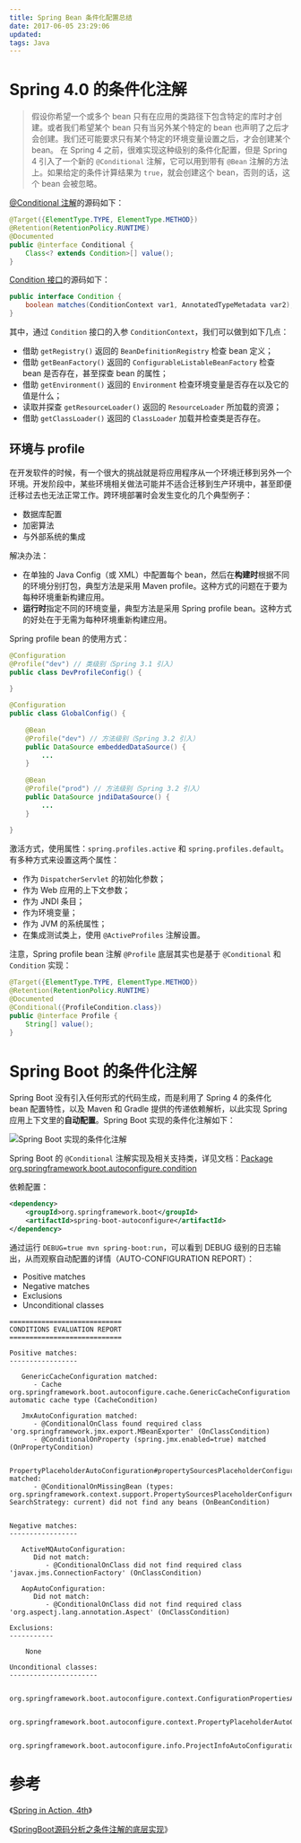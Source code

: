 ```yaml
---
title: Spring Bean 条件化配置总结
date: 2017-06-05 23:29:06
updated:
tags: Java
---
```


# Spring 4.0 的条件化注解

> 假设你希望一个或多个 bean 只有在应用的类路径下包含特定的库时才创建。或者我们希望某个 bean 只有当另外某个特定的 bean 也声明了之后才会创建。我们还可能要求只有某个特定的环境变量设置之后，才会创建某个 bean。
> 在 Spring 4 之前，很难实现这种级别的条件化配置，但是 Spring 4 引入了一个新的 `@Conditional` 注解，它可以用到带有 `@Bean` 注解的方法上。如果给定的条件计算结果为 `true`，就会创建这个 bean，否则的话，这个 bean 会被忽略。

[@Conditional 注解](https://docs.spring.io/spring-framework/docs/current/javadoc-api/org/springframework/context/annotation/Conditional.html)的源码如下：

```java
@Target({ElementType.TYPE, ElementType.METHOD})
@Retention(RetentionPolicy.RUNTIME)
@Documented
public @interface Conditional {
    Class<? extends Condition>[] value();
}
```

[Condition 接口](https://docs.spring.io/spring-framework/docs/current/javadoc-api/org/springframework/context/annotation/Condition.html)的源码如下：

```java
public interface Condition {
    boolean matches(ConditionContext var1, AnnotatedTypeMetadata var2);
}
```

其中，通过 `Condition` 接口的入参 `ConditionContext`，我们可以做到如下几点：

* 借助 `getRegistry()` 返回的 `BeanDefinitionRegistry` 检查 bean 定义；
* 借助 `getBeanFactory()` 返回的 `ConfigurableListableBeanFactory` 检查 bean 是否存在，甚至探查 bean 的属性；
* 借助 `getEnvironment()` 返回的 `Environment` 检查环境变量是否存在以及它的值是什么；
* 读取并探查 `getResourceLoader()` 返回的 `ResourceLoader` 所加载的资源；
* 借助 `getClassLoader()` 返回的 `ClassLoader` 加载并检查类是否存在。

## 环境与 profile

在开发软件的时候，有一个很大的挑战就是将应用程序从一个环境迁移到另外一个环境。开发阶段中，某些环境相关做法可能并不适合迁移到生产环境中，甚至即便迁移过去也无法正常工作。跨环境部署时会发生变化的几个典型例子：

- 数据库配置
- 加密算法
- 与外部系统的集成

解决办法：

- 在单独的 Java Config（或 XML）中配置每个 bean，然后在**构建时**根据不同的环境分别打包，典型方法是采用 Maven profile。这种方式的问题在于要为每种环境重新构建应用。
- **运行时**指定不同的环境变量，典型方法是采用 Spring profile bean。这种方式的好处在于无需为每种环境重新构建应用。

Spring profile bean 的使用方式：

```java
@Configuration
@Profile("dev") // 类级别（Spring 3.1 引入）
public class DevProfileConfig() {
    
}

@Configuration
public class GlobalConfig() {
    
    @Bean
    @Profile("dev") // 方法级别（Spring 3.2 引入）
    public DataSource embeddedDataSource() {
        ...
    }
    
    @Bean
    @Profile("prod") // 方法级别（Spring 3.2 引入）
    public DataSource jndiDataSource() {
        ...
    }
    
}
```

激活方式，使用属性：`spring.profiles.active` 和 `spring.profiles.default`。有多种方式来设置这两个属性：

* 作为 `DispatcherServlet` 的初始化参数；
* 作为 Web 应用的上下文参数；
* 作为 JNDI 条目；
* 作为环境变量；
* 作为 JVM 的系统属性；
* 在集成测试类上，使用 `@ActiveProfiles` 注解设置。

注意，Spring profile bean 注解 `@Profile` 底层其实也是基于 `@Conditional` 和 `Condition` 实现：

```java
@Target({ElementType.TYPE, ElementType.METHOD})
@Retention(RetentionPolicy.RUNTIME)
@Documented
@Conditional({ProfileCondition.class})
public @interface Profile {
    String[] value();
}
```

# Spring Boot 的条件化注解

Spring Boot 没有引入任何形式的代码生成，而是利用了 Spring 4 的条件化 bean 配置特性，以及 Maven 和 Gradle 提供的传递依赖解析，以此实现 Spring 应用上下文里的**自动配置**。Spring Boot 实现的条件化注解如下：

![Spring Boot 实现的条件化注解](/img/spring/conditional_annotation.png)

Spring Boot 的 `@Conditional` 注解实现及相关支持类，详见文档：[Package org.springframework.boot.autoconfigure.condition](https://docs.spring.io/spring-boot/docs/current/api/org/springframework/boot/autoconfigure/condition/package-summary.html)

依赖配置：

```xml
<dependency>
    <groupId>org.springframework.boot</groupId>
    <artifactId>spring-boot-autoconfigure</artifactId>
</dependency>
```

通过运行 `DEBUG=true mvn spring-boot:run`，可以看到 DEBUG 级别的日志输出，从而观察自动配置的详情（AUTO-CONFIGURATION REPORT）：

* Positive matches
* Negative matches
* Exclusions
* Unconditional classes

```
============================
CONDITIONS EVALUATION REPORT
============================

Positive matches:
-----------------

   GenericCacheConfiguration matched:
      - Cache org.springframework.boot.autoconfigure.cache.GenericCacheConfiguration automatic cache type (CacheCondition)

   JmxAutoConfiguration matched:
      - @ConditionalOnClass found required class 'org.springframework.jmx.export.MBeanExporter' (OnClassCondition)
      - @ConditionalOnProperty (spring.jmx.enabled=true) matched (OnPropertyCondition)

   PropertyPlaceholderAutoConfiguration#propertySourcesPlaceholderConfigurer matched:
      - @ConditionalOnMissingBean (types: org.springframework.context.support.PropertySourcesPlaceholderConfigurer; SearchStrategy: current) did not find any beans (OnBeanCondition)


Negative matches:
-----------------

   ActiveMQAutoConfiguration:
      Did not match:
         - @ConditionalOnClass did not find required class 'javax.jms.ConnectionFactory' (OnClassCondition)

   AopAutoConfiguration:
      Did not match:
         - @ConditionalOnClass did not find required class 'org.aspectj.lang.annotation.Aspect' (OnClassCondition)

Exclusions:
-----------

    None

Unconditional classes:
----------------------

    org.springframework.boot.autoconfigure.context.ConfigurationPropertiesAutoConfiguration

    org.springframework.boot.autoconfigure.context.PropertyPlaceholderAutoConfiguration

    org.springframework.boot.autoconfigure.info.ProjectInfoAutoConfiguration

```

# 参考

《[Spring in Action, 4th](https://www.manning.com/books/spring-in-action-fourth-edition)》

《[SpringBoot源码分析之条件注解的底层实现](https://www.jianshu.com/p/c4df7be75d6e)》